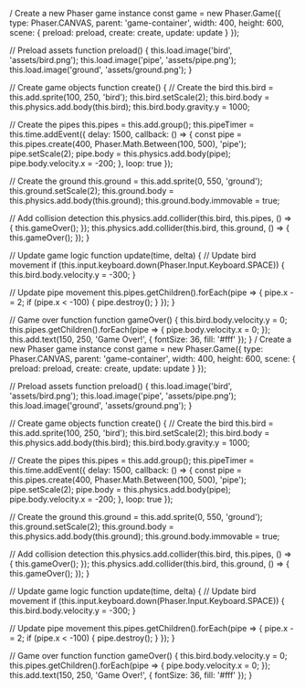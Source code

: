 / Create a new Phaser game instance
const game = new Phaser.Game({
  type: Phaser.CANVAS,
  parent: 'game-container',
  width: 400,
  height: 600,
  scene: {
    preload: preload,
    create: create,
    update: update
  }
});

// Preload assets
function preload() {
  this.load.image('bird', 'assets/bird.png');
  this.load.image('pipe', 'assets/pipe.png');
  this.load.image('ground', 'assets/ground.png');
}

// Create game objects
function create() {
  // Create the bird
  this.bird = this.add.sprite(100, 250, 'bird');
  this.bird.setScale(2);
  this.bird.body = this.physics.add.body(this.bird);
  this.bird.body.gravity.y = 1000;

  // Create the pipes
  this.pipes = this.add.group();
  this.pipeTimer = this.time.addEvent({
    delay: 1500,
    callback: () => {
      const pipe = this.pipes.create(400, Phaser.Math.Between(100, 500), 'pipe');
      pipe.setScale(2);
      pipe.body = this.physics.add.body(pipe);
      pipe.body.velocity.x = -200;
    },
    loop: true
  });

  // Create the ground
  this.ground = this.add.sprite(0, 550, 'ground');
  this.ground.setScale(2);
  this.ground.body = this.physics.add.body(this.ground);
  this.ground.body.immovable = true;

  // Add collision detection
  this.physics.add.collider(this.bird, this.pipes, () => {
    this.gameOver();
  });
  this.physics.add.collider(this.bird, this.ground, () => {
    this.gameOver();
  });
}

// Update game logic
function update(time, delta) {
  // Update bird movement
  if (this.input.keyboard.down(Phaser.Input.Keyboard.SPACE)) {
    this.bird.body.velocity.y = -300;
  }

  // Update pipe movement
  this.pipes.getChildren().forEach(pipe => {
    pipe.x -= 2;
    if (pipe.x < -100) {
      pipe.destroy();
    }
  });
}

// Game over function
function gameOver() {
  this.bird.body.velocity.y = 0;
  this.pipes.getChildren().forEach(pipe => {
    pipe.body.velocity.x = 0;
  });
  this.add.text(150, 250, 'Game Over!', { fontSize: 36, fill: '#fff' });
}
/ Create a new Phaser game instance
const game = new Phaser.Game({
  type: Phaser.CANVAS,
  parent: 'game-container',
  width: 400,
  height: 600,
  scene: {
    preload: preload,
    create: create,
    update: update
  }
});

// Preload assets
function preload() {
  this.load.image('bird', 'assets/bird.png');
  this.load.image('pipe', 'assets/pipe.png');
  this.load.image('ground', 'assets/ground.png');
}

// Create game objects
function create() {
  // Create the bird
  this.bird = this.add.sprite(100, 250, 'bird');
  this.bird.setScale(2);
  this.bird.body = this.physics.add.body(this.bird);
  this.bird.body.gravity.y = 1000;

  // Create the pipes
  this.pipes = this.add.group();
  this.pipeTimer = this.time.addEvent({
    delay: 1500,
    callback: () => {
      const pipe = this.pipes.create(400, Phaser.Math.Between(100, 500), 'pipe');
      pipe.setScale(2);
      pipe.body = this.physics.add.body(pipe);
      pipe.body.velocity.x = -200;
    },
    loop: true
  });

  // Create the ground
  this.ground = this.add.sprite(0, 550, 'ground');
  this.ground.setScale(2);
  this.ground.body = this.physics.add.body(this.ground);
  this.ground.body.immovable = true;

  // Add collision detection
  this.physics.add.collider(this.bird, this.pipes, () => {
    this.gameOver();
  });
  this.physics.add.collider(this.bird, this.ground, () => {
    this.gameOver();
  });
}

// Update game logic
function update(time, delta) {
  // Update bird movement
  if (this.input.keyboard.down(Phaser.Input.Keyboard.SPACE)) {
    this.bird.body.velocity.y = -300;
  }

  // Update pipe movement
  this.pipes.getChildren().forEach(pipe => {
    pipe.x -= 2;
    if (pipe.x < -100) {
      pipe.destroy();
    }
  });
}

// Game over function
function gameOver() {
  this.bird.body.velocity.y = 0;
  this.pipes.getChildren().forEach(pipe => {
    pipe.body.velocity.x = 0;
  });
  this.add.text(150, 250, 'Game Over!', { fontSize: 36, fill: '#fff' });
}
